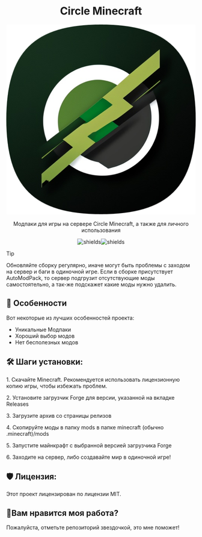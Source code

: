 <h1 align="center" id="title">Circle Minecraft</h1>

<p align="center"><img src="https://github.com/bUmmy1337/circleminecraft/blob/main/github/images/circlemine.png?raw=true" alt="project-image"></p>

<p align="center", id="description">Модпаки для игры на сервере Circle Minecraft, а также для личного использования</p>

<p align="center"><img src="https://img.shields.io/badge/Military-release-green" alt="shields"><img src="https://img.shields.io/badge/Middle%20Ages-work_in_progress-yellow" alt="shields"></p>

> [!TIP]
> Обновляйте сборку регулярно, иначе могут быть проблемы с заходом на сервер и баги в одиночной игре.
> Если в сборке присутствует AutoModPack, то сервер подгрузит отсутствующие моды самостоятельно, а так-же подскажет какие моды нужно удалить.  
  
<h2>🧐 Особенности</h2>

Вот некоторые из лучших особенностей проекта:

*   Уникальные Модпаки
*   Хороший выбор модов
*   Нет бесполезных модов

<h2>🛠️ Шаги установки:</h2>

<p>1. Скачайте Minecraft. Рекомендуется использовать лицензионную копию игры, чтобы избежать проблем.</p>

<p>2. Установите загрузчик Forge для версии, указанной на вкладке Releases</p>

<p>3. Загрузите архив со страницы релизов</p>

<p>4. Скопируйте моды в папку mods в папке minecraft (обычно .minecraft)/mods</p>

<p>5. Запустите майнкрафт с выбранной версией загрузчика Forge<p>

<p>6. Заходите на сервер, либо создавайте мир в одиночной игре!

<h2>🛡️ Лицензия:</h2>

Этот проект лицензирован по лицензии MIT.

<h2>💖Вам нравится моя работа?</h2>

Пожалуйста, отметьте репозиторий звездочкой, это мне поможет!
